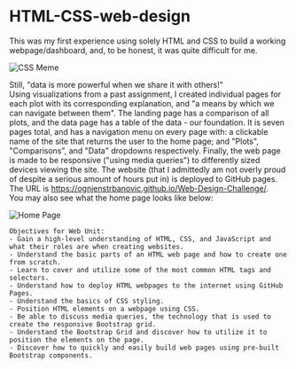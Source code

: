 # HTML-CSS-web-design
This was my first experience using solely HTML and CSS to build a working webpage/dashboard, and, to be honest, it was quite difficult for me.  

![CSS Meme](https://github.com/ognjenstrbanovic/HTML-CSS-web-design/blob/master/css-family-guy-meme.gif)

Still, "data is more powerful when we share it with others!"  
Using visualizations from a past assignment, I created individual pages for each plot with its corresponding explanation, and "a means by which we can navigate between them". The landing page has a comparison of all plots, and the data page has a table of the data - our foundation. It is seven pages total, and has a navigation menu on every page with: a clickable name of the site that returns the user to the home page; and "Plots", "Comparisons", and "Data" dropdowns respectively. Finally, the web page is made to be responsive ("using media queries") to differently sized devices viewing the site.
The website (that I admittedly am not overly proud of despite a serious amount of hours put in) is deployed to GitHub pages. The URL is https://ognjenstrbanovic.github.io/Web-Design-Challenge/.  
You may also see what the home page looks like below:  

![Home Page](https://github.com/ognjenstrbanovic/Web-Design-Challenge/blob/master/Home%20Page.jpg?raw=true)  


```
Objectives for Web Unit:
- Gain a high-level understanding of HTML, CSS, and JavaScript and what their roles are when creating websites.
- Understand the basic parts of an HTML web page and how to create one from scratch.
- Learn to cover and utilize some of the most common HTML tags and selectors.
- Understand how to deploy HTML webpages to the internet using GitHub Pages.
- Understand the basics of CSS styling.
- Position HTML elements on a webpage using CSS.
- Be able to discuss media queries, the technology that is used to create the responsive Bootstrap grid.
- Understand the Bootstrap Grid and discover how to utilize it to position the elements on the page.
- Discover how to quickly and easily build web pages using pre-built Bootstrap components.
```

